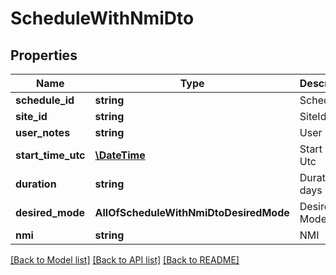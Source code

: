 # ScheduleWithNmiDto

## Properties
Name | Type | Description | Notes
------------ | ------------- | ------------- | -------------
**schedule_id** | **string** | ScheduleId | 
**site_id** | **string** | SiteId | [optional] 
**user_notes** | **string** | User Notes | [optional] 
**start_time_utc** | [**\DateTime**](\DateTime.md) | Start Time Utc | 
**duration** | **string** | Duration in days | 
**desired_mode** | **AllOfScheduleWithNmiDtoDesiredMode** | Desired Mode | [optional] 
**nmi** | **string** | NMI | [optional] 

[[Back to Model list]](../../README.md#documentation-for-models) [[Back to API list]](../../README.md#documentation-for-api-endpoints) [[Back to README]](../../README.md)

